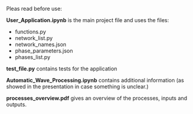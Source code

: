 Pleas read before use: 

**User_Application.ipynb** is the main project file and uses the files: 
- functions.py
- network_list.py
- network_names.json
- phase_parameters.json
- phases_list.py


**test_file.py** contains tests for the application

**Automatic_Wave_Processing.ipynb** contains additional information (as showed in the presentation in case something is unclear.)

**processes_overview.pdf** gives an overview of the processes, inputs and outputs.
